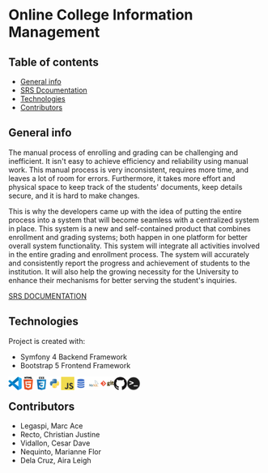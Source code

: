 # Online College Information Management

## Table of contents
* [General info](#general-info)
* [SRS Dcoumentation](#general-info)
* [Technologies](#technologies)
* [Contributors](#contributors)

## General info
The manual process of enrolling and grading can be challenging and inefficient. It isn't easy to achieve efficiency and reliability using manual work. This manual process is very inconsistent, requires more time, and leaves a lot of room for errors. Furthermore, it takes more effort and physical space to keep track of the students' documents, keep details secure, and it is hard to make changes.

This is why the developers came up with the idea of putting the entire process into a system that will become seamless with a centralized system in place. This system is a new and self-contained product that combines enrollment and grading systems; both happen in one platform for better overall system functionality. This system will integrate all activities involved in the entire grading and enrollment process. The system will accurately and consistently report the progress and achievement of students to the institution.  It will also help the growing necessity for the University to enhance their mechanisms for better serving the student's inquiries.

[SRS DOCUMENTATION](https://nationalueduph-my.sharepoint.com/:w:/g/personal/legaspimj_students_nu-laguna_edu_ph/EVWRGcLBEaBKrIR9dfCTjxkBF5WZKLZ4VLtT_E70ylGWYw?e=Nr1MHK)

## Technologies
Project is created with:
- Symfony 4 Backend Framework
- Bootstrap 5 Frontend Framework
<img align="left" alt="Visual Studio Code" width="26px" src="https://raw.githubusercontent.com/github/explore/80688e429a7d4ef2fca1e82350fe8e3517d3494d/topics/visual-studio-code/visual-studio-code.png" />
<img align="left" alt="HTML5" width="26px" src="https://raw.githubusercontent.com/github/explore/80688e429a7d4ef2fca1e82350fe8e3517d3494d/topics/html/html.png" />
<img align="left" alt="CSS3" width="26px" src="https://raw.githubusercontent.com/github/explore/80688e429a7d4ef2fca1e82350fe8e3517d3494d/topics/css/css.png" />
<img align="left" alt="CSS3" width="26px" src="https://raw.githubusercontent.com/github/explore/80688e429a7d4ef2fca1e82350fe8e3517d3494d/topics/python/python.png" />
<img align="left" alt="JavaScript" width="26px" src="https://raw.githubusercontent.com/github/explore/80688e429a7d4ef2fca1e82350fe8e3517d3494d/topics/javascript/javascript.png" />
<img align="left" alt="SQL" width="26px" src="https://raw.githubusercontent.com/github/explore/80688e429a7d4ef2fca1e82350fe8e3517d3494d/topics/sql/sql.png" />
<img align="left" alt="MySQL" width="26px" src="https://raw.githubusercontent.com/github/explore/80688e429a7d4ef2fca1e82350fe8e3517d3494d/topics/mysql/mysql.png" />
<img align="left" alt="Git" width="26px" src="https://raw.githubusercontent.com/github/explore/80688e429a7d4ef2fca1e82350fe8e3517d3494d/topics/git/git.png" />
<img align="left" alt="GitHub" width="26px" src="https://raw.githubusercontent.com/github/explore/78df643247d429f6cc873026c0622819ad797942/topics/github/github.png" />
<img align="left" alt="Terminal" width="26px" src="https://raw.githubusercontent.com/github/explore/80688e429a7d4ef2fca1e82350fe8e3517d3494d/topics/terminal/terminal.png" />
<br>

## Contributors
- Legaspi, Marc Ace
- Recto, Christian Justine
- Vidallon, Cesar Dave
- Nequinto, Marianne Flor
- Dela Cruz, Aira Leigh

